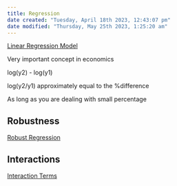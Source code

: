 ```yaml
---
title: Regression
date created: "Tuesday, April 18th 2023, 12:43:07 pm"
date modified: "Thursday, May 25th 2023, 1:25:20 am"
---
```


[Linear Regression Model](Linear%20Regression%20Model.md)

Very important concept in economics

log(y2) - log(y1)

log(y2/y1) approximately equal to the %difference

As long as you are dealing with small percentage

## Robustness

[Robust Regression](Robust%20Regression.md)

## Interactions

[Interaction Terms](Interaction%20Terms.md)
